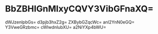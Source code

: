 # BbZBHIGnMIxyCQVY3VibGFnaXQ=
dWJzenlpbGs=
d3pjb3hxZ2g=
ZXBybGZqcWc=
anl2YnN0eGQ=
Y3VweGRzbmc=
cWlwdnlubXU=
a2NiYXp4bWU=
